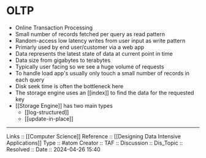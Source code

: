 # OLTP

- Online Transaction Processing
- Small number of records fetched per query as read pattern
- Random-access low latency writes from user input as write pattern
- Primarly used by end user/customer via a web app
- Data represents the latest state of data at current point in time
- Data size from gigabytes to terabytes
- Typically user facing so we see a huge volume of requests
- To handle load app's usually only touch a small number of records in each query
- Disk seek time is often the bottleneck here
- The storage engine uses an [[index]] to find the data for the requested key
- [[Storage Engine]] has two main types
	- [[log-structured]]
	- [[update-in-place]]

---
Links :: [[Computer Science]]
Reference :: [[Designing Data Intensive Applications]]
Type :: #atom
Creator ::
TAF ::
Discussion ::
Dis_Topic :: 
Resolved ::
Date :: 2024-04-26 15:40
